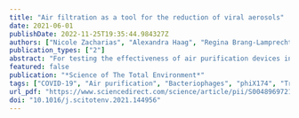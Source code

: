 ```yaml
---
title: "Air filtration as a tool for the reduction of viral aerosols"
date: 2021-06-01
publishDate: 2022-11-25T19:35:44.984327Z
authors: ["Nicole Zacharias", "Alexandra Haag", "Regina Brang-Lamprecht", "Jürgen Gebel", "Sarah M. Essert", "Thomas Kistemann", "Martin Exner", "Nico T. Mutters", "Steffen Engelhart"]
publication_types: ["2"]
abstract: "For testing the effectiveness of air purification devices in regard to the reduction of virus-containing aerosols, a test method involving test viruses has been lacking until now. The use of bacteriophages (phiX174 phages) is a method to test the efficiency of air purification devices under experimental conditions. Using air purifiers with a HEPA filter H14, a 4.6–6.1 Log reduction of test viruses can be achieved if bacteriophages are directly aerosolised into the air purifier, which corresponds to a reduction of 99.9974–99.9999%. Due to the complexity and individuality of air flow, an experimental approach was used in which all outside influences were minimised. The experimental setup was practical and chosen to project a scenario of direct transmission by an emitting source to a recipient. The experiments were performed with and without the air purifier at a distance of 0.75 m and 1.5 m each. Using the air purifier at a setting of 1000 m3/h, the concentration of the phiX174 phages in the air could be reduced by 2.86 Log (mean value). Nevertheless, the experiments without the air purifier showed a similar reduction rate of 2.61 Log (mean value) after 35 min. The concentration of phiX174 phages in the air could be additionally reduced up to 1 log step (maximum value) by the use of the air purifier in comparison to the experiments without. Distance was shown to be an important factor for risk reduction."
featured: false
publication: "*Science of The Total Environment*"
tags: ["COVID-19", "Air purification", "Bacteriophages", "phiX174", "Transmission"]
url_pdf: "https://www.sciencedirect.com/science/article/pii/S004896972100022X"
doi: "10.1016/j.scitotenv.2021.144956"
---
```


